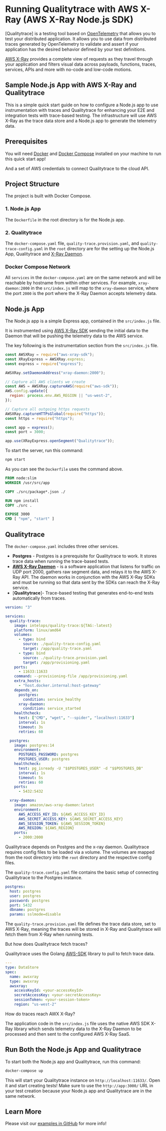 # Running Qualitytrace with AWS X-Ray (AWS X-Ray Node.js SDK)

<!--:::note
[Check out the source code on GitHub here.](https://github.com/kubeshop/tracetest/tree/main/examples/quality-trace-amazon-x-ray)
:::-->

[Qualitytrace]<!--(https://tracetest.io/)--> is a testing tool based on [OpenTelemetry](https://opentelemetry.io/) that allows you to test your distributed application. It allows you to use data from distributed traces generated by OpenTelemetry to validate and assert if your application has the desired behavior defined by your test definitions.

[AWS X-Ray](https://aws.amazon.com/xray/) provides a complete view of requests as they travel through your application and filters visual data across payloads, functions, traces, services, APIs and more with no-code and low-code motions.

## Sample Node.js App with AWS X-Ray and Qualitytrace

This is a simple quick start guide on how to configure a Node.js app to use instrumentation with traces and Qualitytrace for enhancing your E2E and integration tests with trace-based testing. The infrastructure will use AWS X-Ray as the trace data store and a Node.js app to generate the telemetry data.

## Prerequisites

You will need [Docker](https://docs.docker.com/get-docker/) and [Docker Compose](https://docs.docker.com/compose/install/) installed on your machine to run this quick start app!

And a set of AWS credentials to connect Qualitytrace to the cloud API.

## Project Structure

The project is built with Docker Compose.

### 1. Node.js App

The `Dockerfile` in the root directory is for the Node.js app.

### 2. Qualitytrace

The `docker-compose.yaml` file, `quality-trace.provision.yaml`, and `quality-trace-config.yaml` in the `root` directory are for the setting up the Node.js App, Qualitytrace and [X-Ray Daemon](https://docs.aws.amazon.com/xray/latest/devguide/xray-daemon.html).

### Docker Compose Network

All `services` in the `docker-compose.yaml` are on the same network and will be reachable by hostname from within other services. For example, `xray-daemon:2000` in the `src/index.js` will map to the `xray-daemon` service, where the port `2000` is the port where the X-Ray Daemon accepts telemetry data.

## Node.js App

The Node.js app is a simple Express app, contained in the `src/index.js` file.

It is instrumented using [AWS X-Ray SDK](https://docs.aws.amazon.com/xray/latest/devguide/xray-sdk-nodejs.html) sending the initial data to the Daemon that will be pushing the telemetry data to the AWS service.

The key following is the instrumentation section from the `src/index.js` file.

```js
const AWSXRay = require("aws-xray-sdk");
const XRayExpress = AWSXRay.express;
const express = require("express");

AWSXRay.setDaemonAddress("xray-daemon:2000");

// Capture all AWS clients we create
const AWS = AWSXRay.captureAWS(require("aws-sdk"));
AWS.config.update({
  region: process.env.AWS_REGION || "us-west-2",
});

// Capture all outgoing https requests
AWSXRay.captureHTTPsGlobal(require("https"));
const https = require("https");

const app = express();
const port = 3000;

app.use(XRayExpress.openSegment("Qualitytrace"));
```

To start the server, run this command:

```bash
npm start
```

As you can see the `Dockerfile` uses the command above.

```Dockerfile
FROM node:slim
WORKDIR /usr/src/app

COPY ./src/package*.json ./

RUN npm install
COPY ./src .

EXPOSE 3000
CMD [ "npm", "start" ]
```

## Qualitytrace

The `docker-compose.yaml` includes three other services.

- **Postgres** - Postgres is a prerequisite for Qualitytrace to work. It stores trace data when running the trace-based tests.
- [**AWS X-Ray Daemon**](https://docs.aws.amazon.com/xray/latest/devguide/xray-daemon.html) - is a software application that listens for traffic on UDP port 2000, gathers raw segment data, and relays it to the AWS X-Ray API. The daemon works in conjunction with the AWS X-Ray SDKs and must be running so that data sent by the SDKs can reach the X-Ray service.
- [**Qualitytrace**]<!--(https://tracetest.io/) -->- Trace-based testing that generates end-to-end tests automatically from traces.

```yaml
version: "3"

services:
  quality-trace:
    image: intelops/quality-trace:${TAG:-latest}
    platform: linux/amd64
    volumes:
      - type: bind
        source: ./quality-trace-config.yaml
        target: /app/quality-trace.yaml
      - type: bind
        source: ./quality-trace.provision.yaml
        target: /app/provisioning.yaml
    ports:
      - 11633:11633
    command: --provisioning-file /app/provisioning.yaml
    extra_hosts:
      - "host.docker.internal:host-gateway"
    depends_on:
      postgres:
        condition: service_healthy
      xray-daemon:
        condition: service_started
    healthcheck:
      test: ["CMD", "wget", "--spider", "localhost:11633"]
      interval: 1s
      timeout: 3s
      retries: 60

  postgres:
    image: postgres:14
    environment:
      POSTGRES_PASSWORD: postgres
      POSTGRES_USER: postgres
    healthcheck:
      test: pg_isready -U "$$POSTGRES_USER" -d "$$POSTGRES_DB"
      interval: 1s
      timeout: 5s
      retries: 60
    ports:
      - 5432:5432

  xray-daemon:
    image: amazon/aws-xray-daemon:latest
    environment:
      AWS_ACCESS_KEY_ID: ${AWS_ACCESS_KEY_ID}
      AWS_SECRET_ACCESS_KEY: ${AWS_SECRET_ACCESS_KEY}
      AWS_SESSION_TOKEN: ${AWS_SESSION_TOKEN}
      AWS_REGION: ${AWS_REGION}
    ports:
      - 2000:2000
```

Qualitytrace depends on Postgres and the x-ray daemon. Qualitytrace requires config files to be loaded via a volume. The volumes are mapped from the root directory into the `root` directory and the respective config files.

The `quality-trace.config.yaml` file contains the basic setup of connecting Qualitytrace to the Postgres instance.

```yaml
postgres:
  host: postgres
  user: postgres
  password: postgres
  port: 5432
  dbname: postgres
  params: sslmode=disable
```

The `quality-trace.provision.yaml` file defines the trace data store, set to AWS X-Ray, meaning the traces will be stored in X-Ray and Qualitytrace will fetch them from X-Ray when running tests.

But how does Qualitytrace fetch traces?

Qualitytrace uses the Golang [AWS-SDK](https://aws.amazon.com/sdk-for-go/) library to pull to fetch trace data.

```yaml
---
type: DataStore
spec:
  name: awsxray
  type: awsxray
  awsxray:
    accessKeyId: <your-accessKeyId>
    secretAccessKey: <your-secretAccessKey>
    sessionToken: <your-session-token>
    region: "us-west-2"
```

How do traces reach AWX X-Ray?

The application code in the `src/index.js` file uses the native AWS SDK X-Ray library which sends telemetry data to the X-Ray Daemon to be processed and then sent to the configured AWS X-Ray SaaS.

## Run Both the Node.js App and Qualitytrace

To start both the Node.js app and Qualitytrace, run this command:

```bash
docker-compose up
```

This will start your Qualitytrace instance on `http://localhost:11633/`. Open it and start creating tests!
Make sure to use the `http://app:3000/` URL in your test creation because your Node.js app and Qualitytrace are in the same network.

## Learn More

Please visit our [examples in GitHub](https://github.com/intelops/quality-trace/tree/main/examples) <!--and join our [Discord Community](https://discord.gg/8MtcMrQNbX)  -->for more info!
